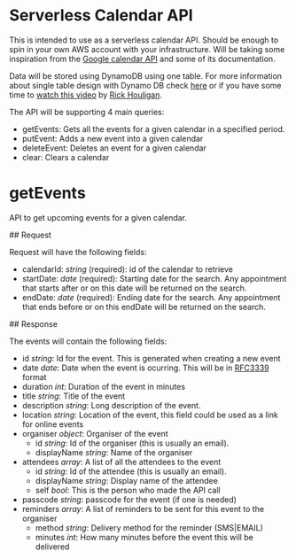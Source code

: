 # Serverless Calendar API

This is intended to use as a serverless calendar API. Should be enough to spin in your own AWS account with your infrastructure. Will be taking some inspiration from the [Google calendar API](https://developers.google.com/calendar/v3/reference/events) and some of its documentation. 

Data will be stored using DynamoDB using one table. For more information about single table design with Dynamo DB check [here](https://www.alexdebrie.com/posts/dynamodb-single-table/) or if you have some time to [watch this video](https://youtu.be/jzeKPKpucS0) by [Rick Houligan](https://twitter.com/houlihan_rick). 


The API will be supporting 4 main queries:

- getEvents: Gets all the events for a given calendar in a specified period. 
- putEvent: Adds a new event into a given calendar
- deleteEvent: Deletes an event for a given calendar
- clear: Clears a calendar

# getEvents

API to get upcoming events for a given calendar. 


## Request

Request will have the following fields:

 - calendarId: *string* (required): id of the calendar to retrieve
 - startDate: *date* (required): Starting date for the search. Any appointment that starts after or on this date will be returned on the search.
 - endDate: *date* (required): Ending date for the search. Any appointment that ends before or on this endDate will be returned on the search.


## Response

The events will contain the following fields:

 - id *string*: Id for the event. This is generated when creating a new event
 - date *date*: Date when the event is ocurring. This will be in [RFC3339](https://tools.ietf.org/html/rfc3339) format
 - duration *int*: Duration of the event in minutes
 - title *string*: Title of the event
 - description *string*: Long description of the event. 
 - location *string*: Location of the event, this field could be used as a link for online events
 - organiser *object*: Organiser of the event
   - id *string*: Id of the organiser (this is usually an email).
   - displayName *string*: Name of the organiser
 - attendees *array*: A list of all the attendees to the event
   - id *string*: Id of the attendee (this is usually an email).
   - displayName *string*: Display name of the attendee
   - self *bool*: This is the person who made the API call
 - passcode *string*: passcode for the event (if one is needed)
 - reminders *array*: A list of reminders to be sent for this event to the organiser
   - method *string*: Delivery method for the reminder (SMS|EMAIL)
   - minutes *int*: How many minutes before the event this will be delivered
